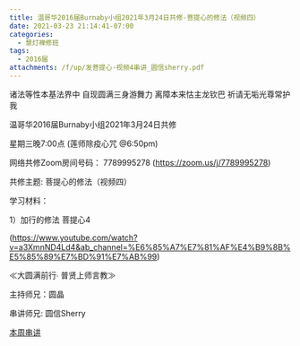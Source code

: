 ```yaml
---
title: 温哥华2016届Burnaby小组2021年3月24日共修-菩提心的修法（视频四）
date: 2021-03-23 21:14:41-07:00
categories:
  - 慧灯禅修班
tags:
  - 2016届
attachments: /f/up/发菩提心-视频4串讲_圆信sherry.pdf
---
```

诸法等性本基法界中 自现圆满三身游舞力 离障本来怙主龙钦巴 祈请无垢光尊常护我

温哥华2016届Burnaby小组2021年3月24日共修 

星期三晚7:00点 (莲师除疫心咒 @6:50pm)

网络共修Zoom房间号码： 7789995278 (<https://zoom.us/j/7789995278>)

共修主题: 菩提心的修法（视频四）


学习材料：

1）加行的修法 菩提心4

(<https://www.youtube.com/watch?v=a3XmnND4Ld4&ab_channel=%E6%85%A7%E7%81%AF%E4%B9%8B%E5%85%89%E7%BD%91%E7%AB%99>)


≪大圆满前行∙ 普贤上师言教≫ 　


主持师兄：圆晶

串讲师兄: 圆信Sherry

[本周串讲](https://s3.ca-central-1.wasabisys.com/hddata/f.huidengchanxiu.net/hdv/f/up/发菩提心-视频4串讲_圆信sherry.pdf)